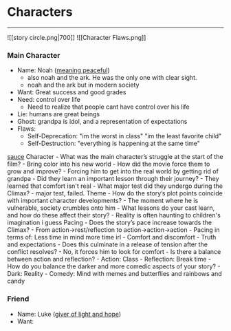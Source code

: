# Characters
---
![[story circle.png|700]]
![[Character Flaws.png]]
### Main Character
- Name: Noah ([meaning peaceful](https://momlovesbest.com/biblical-boy-names))
	- also noah and the ark. He was the only one with clear sight.
	- noah and the ark but in modern society
- Want: Great success and good grades
- Need: control over life
	- Need to realize that people cant have control over his life
- Lie: humans are great beings
- Ghost: grandpa is idol, and a representation of expectations
- Flaws:
	- Self-Deprecation: "im the worst in class" "im the least favorite child"
	- Self-Destruction: "everything is happening at the same time"

[sauce](https://thenovelsmithy.com/storytelling-through-movies/)
	Character
	-   What was the main character’s struggle at the start of the film?
		- Bring color into his new world
	-   How did the movie force them to grow and improve?
		- Forcing him to get into the real world by getting rid of grandpa
	-   Did they learn an important lesson through their journey?
		- They learned that comfort isn't real
	-   What major test did they undergo during the Climax?
		- major test, failed.
	Theme
	-   How do the story’s plot points coincide with important character developments?
		- The moment where he is vulnerable, society crumbles onto him
	-   What lessons do your cast learn, and how do these affect their story?
		- Reality is often haunting to children's imagination i guess
	Pacing
	-   Does the story’s pace increase towards the Climax?
		- From action->rest/reflection to action->action->action
		- Pacing in terms of: Less time in mind more time irl
			- Comfort and discomfort
			- Truth and expectations
	-   Does this culminate in a release of tension after the conflict resolves?
		- No, it forces him to look for comfort
	-   Is there a balance between action and reflection?
		- Action: Class
		- Reflection: Break time
	-   How do you balance the darker and more comedic aspects of your story?
		- Dark: Reality
		- Comedy: Mind with memes and butterflies and rainbows and candy


### Friend
- Name: Luke ([giver of light and hope](https://momlovesbest.com/biblical-boy-names))
- Want: 